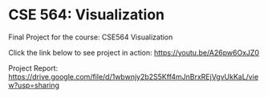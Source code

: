 # CSE 564: Visualization
Final Project for the course: CSE564 Visualization 

Click the link below to see project in action:
https://youtu.be/A26pw6OxJZ0

Project Report:
https://drive.google.com/file/d/1wbwnjy2b2S5Kff4mJnBrxREjVgvUkKaL/view?usp=sharing
